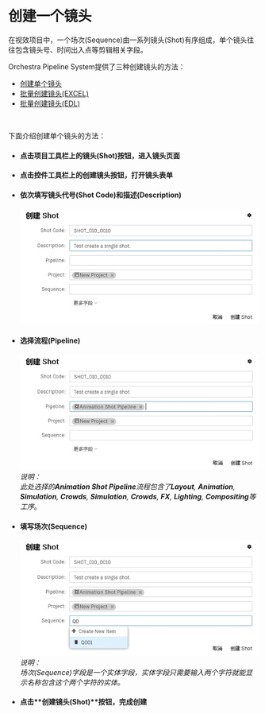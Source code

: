 # 创建一个镜头

在视效项目中，一个场次(Sequence)由一系列镜头(Shot)有序组成，单个镜头往往包含镜头号、时间出入点等剪辑相关字段。

Orchestra Pipeline System提供了三种创建镜头的方法：
-   [创建单个镜头](SHOT.md)
-   [批量创建镜头(EXCEL)](BULK.md)
-   [批量创建镜头(EDL)](EDL_BULK_SHOT.md)  
<br />

下面介绍创建单个镜头的方法：
-   #### 点击项目工具栏上的镜头(Shot)按钮，进入镜头页面  

-   #### 点击控件工具栏上的创建镜头按钮，打开镜头表单  

-   #### 依次填写镜头代号(Shot Code)和描述(Description)
    ![填写代号和描述](images/shot/2.jpg)

-   #### 选择流程(Pipeline)
    ![填写代号和描述](images/shot/3.jpg)
    *说明：  
    此处选择的**Animation Shot Pipeline**流程包含了**Layout**, **Animation**, **Simulation**, **Crowds**, **Simulation**, **Crowds**, **FX**, **Lighting**, **Compositing**等工序*。

-   #### 填写场次(Sequence)
    ![填写代号和描述](images/shot/4.jpg)
    *说明：  
    场次(Sequence)字段是一个实体字段，实体字段只需要输入两个字符就能显示名称包含这个两个字符的实体。*

-   #### 点击**创建镜头(Shot)**按钮，完成创建  